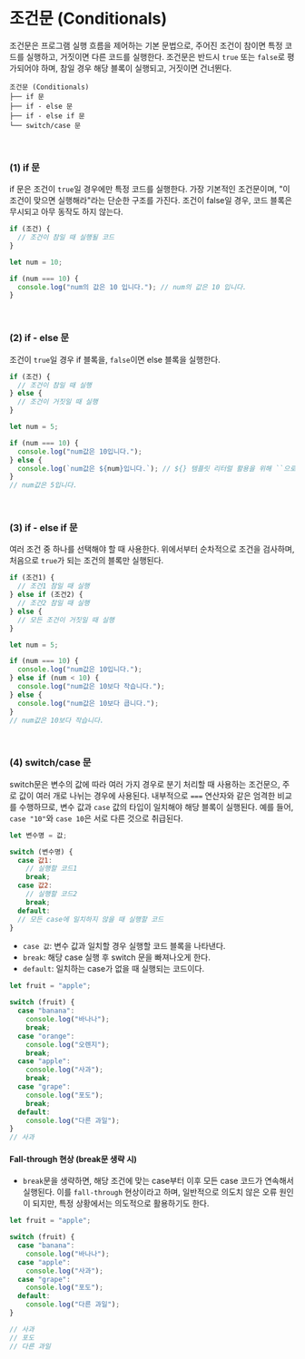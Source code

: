 # 조건문 (Conditionals)

조건문은 프로그램 실행 흐름을 제어하는 기본 문법으로, 주어진 조건이 참이면 특정 코드를 실행하고, 거짓이면 다른 코드를 실행한다. 조건문은 반드시 `true` 또는 `false`로 평가되어야 하며, 참일 경우 해당 블록이 실행되고, 거짓이면 건너뛴다.

```less {1}
조건문 (Conditionals)
├── if 문
├── if - else 문
├── if - else if 문
└── switch/case 문

```

<br>

### (1) if 문

if 문은 조건이 `true`일 경우에만 특정 코드를 실행한다. 가장 기본적인 조건문이며, "이 조건이 맞으면 실행해라"라는 단순한 구조를 가진다. 조건이 false일 경우, 코드 블록은 무시되고 아무 동작도 하지 않는다.

```js
if (조건) {
  // 조건이 참일 때 실행될 코드
}
```

```js
let num = 10;

if (num === 10) {
  console.log("num의 값은 10 입니다."); // num의 값은 10 입니다.
}
```

<br>

### (2) if - else 문

조건이 `true`일 경우 if 블록을, `false`이면 else 블록을 실행한다.

```js
if (조건) {
  // 조건이 참일 때 실행
} else {
  // 조건이 거짓일 때 실행
}
```

```js
let num = 5;

if (num === 10) {
  console.log("num값은 10입니다.");
} else {
  console.log(`num값은 ${num}입니다.`); // ${} 템플릿 리터럴 활용을 위해 ``으로 문자열 감싸줌
}
// num값은 5입니다.
```

<br>

### (3) if - else if 문

여러 조건 중 하나를 선택해야 할 때 사용한다. 위에서부터 순차적으로 조건을 검사하며, 처음으로 `true`가 되는 조건의 블록만 실행된다.

```js
if (조건1) {
  // 조건1 참일 때 실행
} else if (조건2) {
  // 조건2 참일 때 실행
} else {
  // 모든 조건이 거짓일 때 실행
}
```

```js
let num = 5;

if (num === 10) {
  console.log("num값은 10입니다.");
} else if (num < 10) {
  console.log("num값은 10보다 작습니다.");
} else {
  console.log("num값은 10보다 큽니다.");
}
// num값은 10보다 작습니다.
```

<br>

### (4) switch/case 문

switch문은 변수의 값에 따라 여러 가지 경우로 분기 처리할 때 사용하는 조건문으, 주로 값이 여러 개로 나뉘는 경우에 사용된다. 내부적으로 `===` 연산자와 같은 엄격한 비교를 수행하므로, 변수 값과 `case` 값의 타입이 일치해야 해당 블록이 실행된다. 예를 들어, <code>case "10"</code>와 <code>case 10</code>은 서로 다른 것으로 취급된다.

```js
let 변수명 = 값;

switch (변수명) {
  case 값1:
    // 실행할 코드1
    break;
  case 값2:
    // 실행할 코드2
    break;
  default:
  // 모든 case에 일치하지 않을 때 실행할 코드
}
```

- `case 값`: 변수 값과 일치할 경우 실행할 코드 블록을 나타낸다.
- `break`: 해당 case 실행 후 switch 문을 빠져나오게 한다.
- `default`: 일치하는 case가 없을 때 실행되는 코드이다.

```js
let fruit = "apple";

switch (fruit) {
  case "banana":
    console.log("바나나");
    break;
  case "orange":
    console.log("오렌지");
    break;
  case "apple":
    console.log("사과");
    break;
  case "grape":
    console.log("포도");
    break;
  default:
    console.log("다른 과일");
}
// 사과
```

#### Fall-through 현상 (break문 생략 시)

- `break`문을 생략하면, 해당 조건에 맞는 case부터 이후 모든 case 코드가 연속해서 실행된다. 이를 `fall-through` 현상이라고 하며, 일반적으로 의도치 않은 오류 원인이 되지만, 특정 상황에서는 의도적으로 활용하기도 한다.

```js
let fruit = "apple";

switch (fruit) {
  case "banana":
    console.log("바나나");
  case "apple":
    console.log("사과");
  case "grape":
    console.log("포도");
  default:
    console.log("다른 과일");
}

// 사과
// 포도
// 다른 과일
```
